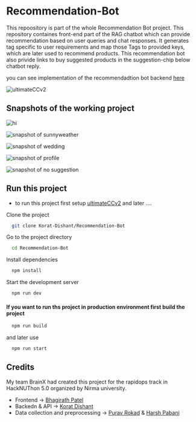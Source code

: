 
# Recommendation-Bot

This repoository is part of the whole Recommendation Bot project. This repository containes front-end part of the RAG chatbot which can provide recommendation based on user queries and chat responses. It generates tag specific to user requirements and map those Tags to provided keys, which are later used to recommend products.
This recommendation bot also privide links to buy suggested products in the suggestion-chip below chatbot reply.

you can see implementation of the recommendadtion bot backend [here ](https://github.com/Korat-Dishant/ultimateCCv2)

![ultimateCCv2](https://github.com/user-attachments/assets/7ad88164-04d1-4621-bb57-882a365efdf8)

## Snapshots of the working project

![hi](https://github.com/user-attachments/assets/a65f2223-1b25-4c95-8b0c-61e3541d856e)

![snapshot of sunnyweather](https://github.com/user-attachments/assets/755fce0d-3c53-4385-a4b8-8d8a592aced0)

![snapshot of wedding](https://github.com/user-attachments/assets/842cfc3b-99dc-48c2-a867-52be510cd07e)

![snapshot of profile](https://github.com/user-attachments/assets/37e8f2ec-31f1-4215-91f1-ed3b6848950f)

![snapshot of no suggestion](https://github.com/user-attachments/assets/88af6efe-9748-4b28-8207-c1e912762e2f)



## Run this project

- to run this project first setup [ultimateCCv2](https://github.com/Korat-Dishant/ultimateCCv2) and later ....

Clone the project

```bash
  git clone Korat-Dishant/Recommendation-Bot
```

Go to the project directory

```bash
  cd Recommendation-Bot
```

Install dependencies

```bash
  npm install
```

Start the development server

```bash
  npm run dev
```

#### If you want to run ths project in production environment first build the project

```bash
  npm run build
```
 and later use

```bash
  npm run start
```

## Credits
My team BrainX had created this project for the rapidops track in HackNUThon 5.0 organized by Nirma university.
 - Frontend ->
    [Bhagirath Patel](https://github.com/bhagirath-bhp)
 - Backedn & API -> [Korat Dishant](https://github.com/Korat-Dishant)
 - Data collection and preprocessing -> [Purav Rokad](https://github.com/PuravRokad) &  [Harsh Pabani](https://github.com/harsh201045)


